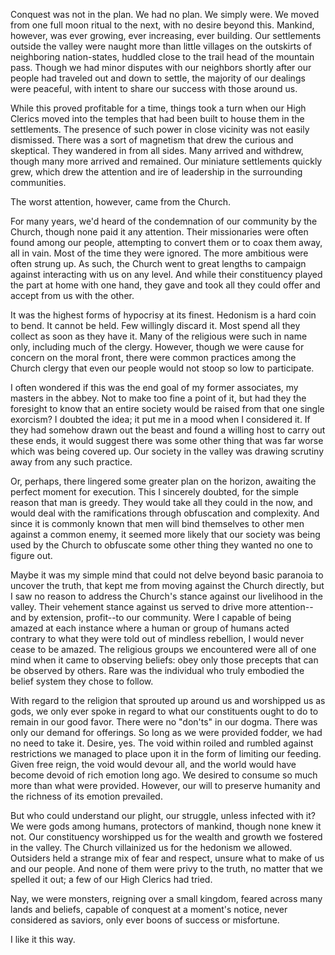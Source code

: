 Conquest was not in the plan. We had no plan. We simply were. We moved from one full moon ritual to the next, with no desire beyond this. Mankind, however, was ever growing, ever increasing, ever building. Our settlements outside the valley were naught more than little villages on the outskirts of neighboring nation-states, huddled close to the trail head of the mountain pass. Though we had minor disputes with our neighbors shortly after our people had traveled out and down to settle, the majority of our dealings were peaceful, with intent to share our success with those around us.

While this proved profitable for a time, things took a turn when our High Clerics moved into the temples that had been built to house them in the settlements. The presence of such power in close vicinity was not easily dismissed. There was a sort of magnetism that drew the curious and skeptical. They wandered in from all sides. Many arrived and withdrew, though many more arrived and remained. Our miniature settlements quickly grew, which drew the attention and ire of leadership in the surrounding communities.

The worst attention, however, came from the Church.

For many years, we'd heard of the condemnation of our community by the Church, though none paid it any attention. Their missionaries were often found among our people, attempting to convert them or to coax them away, all in vain. Most of the time they were ignored. The more ambitious were often strung up. As such, the Church went to great lengths to campaign against interacting with us on any level. And while their constituency played the part at home with one hand, they gave and took all they could offer and accept from us with the other.

It was the highest forms of hypocrisy at its finest. Hedonism is a hard coin to bend. It cannot be held. Few willingly discard it. Most spend all they collect as soon as they have it. Many of the religious were such in name only, including much of the clergy. However, though we were cause for concern on the moral front, there were common practices among the Church clergy that even our people would not stoop so low to participate.

I often wondered if this was the end goal of my former associates, my masters in the abbey. Not to make too fine a point of it, but had they the foresight to know that an entire society would be raised from that one single exorcism? I doubted the idea; it put me in a mood when I considered it. If they had somehow drawn out the beast and found a willing host to carry out these ends, it would suggest there was some other thing that was far worse which was being covered up. Our society in the valley was drawing scrutiny away from any such practice.

Or, perhaps, there lingered some greater plan on the horizon, awaiting the perfect moment for execution. This I sincerely doubted, for the simple reason that man is greedy. They would take all they could in the now, and would deal with the ramifications through obfuscation and complexity. And since it is commonly known that men will bind themselves to other men against a common enemy, it seemed more likely that our society was being used by the Church to obfuscate some other thing they wanted no one to figure out.

Maybe it was my simple mind that could not delve beyond basic paranoia to uncover the truth, that kept me from moving against the Church directly, but I saw no reason to address the Church's stance against our livelihood in the valley. Their vehement stance against us served to drive more attention--and by extension, profit--to our community. Were I capable of being amazed at each instance where a human or group of humans acted contrary to what they were told out of mindless rebellion, I would never cease to be amazed. The religious groups we encountered were all of one mind when it came to observing beliefs: obey only those precepts that can be observed by others. Rare was the individual who truly embodied the belief system they chose to follow.

With regard to the religion that sprouted up around us and worshipped us as gods, we only ever spoke in regard to what our constituents ought to do to remain in our good favor. There were no "don'ts" in our dogma. There was only our demand for offerings. So long as we were provided fodder, we had no need to take it. Desire, yes. The void within roiled and rumbled against restrictions we managed to place upon it in the form of limiting our feeding. Given free reign, the void would devour all, and the world would have become devoid of rich emotion long ago. We desired to consume so much more than what were provided. However, our will to preserve humanity and the richness of its emotion prevailed.

But who could understand our plight, our struggle, unless infected with it? We were gods among humans, protectors of mankind, though none knew it not. Our constituency worshipped us for the wealth and growth we fostered in the valley. The Church villainized us for the hedonism we allowed. Outsiders held a strange mix of fear and respect, unsure what to make of us and our people. And none of them were privy to the truth, no matter that we spelled it out; a few of our High Clerics had tried.

Nay, we were monsters, reigning over a small kingdom, feared across many lands and beliefs, capable of conquest at a moment's notice, never considered as saviors, only ever boons of success or misfortune.

I like it this way.